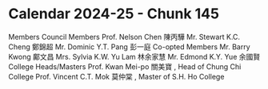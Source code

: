 # Calendar 2024-25 - Chunk 145

<!-- Chunk tokens: 107, Enriched tokens: 108 -->

Members
Council Members
Prof. Nelson Chen 陳丙驊 Mr. Stewart K.C. Cheng 鄭錦超 Mr. Dominic Y.T. Pang 彭一庭
Co-opted Members
Mr. Barry Kwong 鄺文昌 Mrs. Sylvia K.W. Yu Lam 林余家慧
Mr. Edmond K.Y. Yue 余國賢
College Heads/Masters
Prof. Kwan Mei-po 關美寶 , Head of Chung Chi College Prof. Vincent C.T. Mok 莫仲棠 , Master of S.H. Ho College
